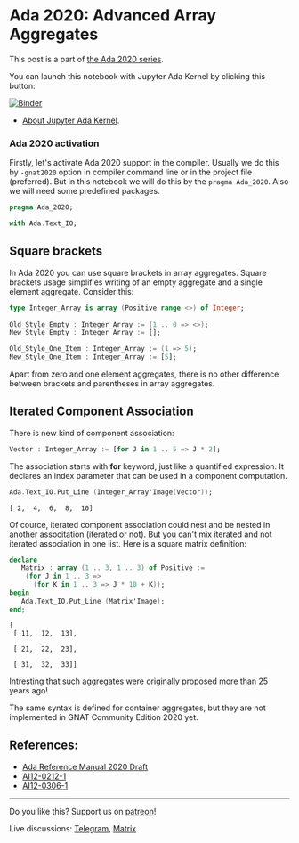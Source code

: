 # Ada 2020: Advanced Array Aggregates
 
This post is a part of [the Ada 2020 series](https://github.com/reznikmm/ada-howto/tree/ce-2020).
 
You can launch this notebook with Jupyter Ada Kernel by clicking this button:
 
[![Binder](https://mybinder.org/badge_logo.svg)](https://mybinder.org/v2/gh/reznikmm/ada-howto/ce-2020?filepath=%2Fhome%2Fjovyan%2Fnb%2Farray-aggregates.ipynb)

 
 * [About Jupyter Ada Kernel](https://github.com/reznikmm/ada-howto/blob/master/md/Hello_Ada.md).

### Ada 2020 activation
Firstly, let's activate Ada 2020 support in the compiler.
Usually we do this by `-gnat2020` option in compiler command line or in the project file
(preferred). But in this notebook we will do this by the `pragma Ada_2020`.
Also we will need some predefined packages.


```Ada
pragma Ada_2020;

with Ada.Text_IO;
```

## Square brackets
    
In Ada 2020 you can use square brackets in array aggregates. Square brackets usage simplifies writing of an empty aggregate and a single element aggregate. Consider this:


```Ada
type Integer_Array is array (Positive range <>) of Integer;
                             
Old_Style_Empty : Integer_Array := (1 .. 0 => <>);
New_Style_Empty : Integer_Array := [];

Old_Style_One_Item : Integer_Array := (1 => 5);
New_Style_One_Item : Integer_Array := [5];
```

Apart from zero and one element aggregates, there is no other difference between brackets and parentheses in array aggregates.

##  Iterated Component Association

There is new kind of component association:


```Ada
Vector : Integer_Array := [for J in 1 .. 5 => J * 2];
```

The association starts with **for** keyword, just like a quantified expression. It declares an index parameter that can be used in a component computation.


```Ada
Ada.Text_IO.Put_Line (Integer_Array'Image(Vector));
```




    
    [ 2,  4,  6,  8,  10]




Of cource, iterated component association could nest and be nested in another associtation (iterated or not). But you can't mix iterated and not iterated association in one list. Here is a square matrix definition:


```Ada
declare
   Matrix : array (1 .. 3, 1 .. 3) of Positive :=
    (for J in 1 .. 3 =>
      (for K in 1 .. 3 => J * 10 + K));
begin
   Ada.Text_IO.Put_Line (Matrix'Image);
end;
```




    
    [
     [ 11,  12,  13],
    
     [ 21,  22,  23],
    
     [ 31,  32,  33]]




Intresting that such aggregates were originally proposed more than 25 years ago!

The same syntax is defined for container aggregates, but they are not implemented in GNAT Community Edition 2020 yet.

## References:
 * [Ada Reference Manual 2020 Draft](http://www.ada-auth.org/standards/2xaarm/html/AA-4-3-3.html)
 * [AI12-0212-1](http://www.ada-auth.org/cgi-bin/cvsweb.cgi/AI12s/AI12-0212-1.TXT)
 * [AI12-0306-1](http://www.ada-auth.org/cgi-bin/cvsweb.cgi/AI12s/AI12-0306-1.TXT)
 ----

Do you like this? Support us on [patreon](https://www.patreon.com/ada_ru)!

Live discussions: [Telegram](https://t.me/ada_lang), [Matrix](https://matrix.to/#/#ada-lang:matrix.org).

